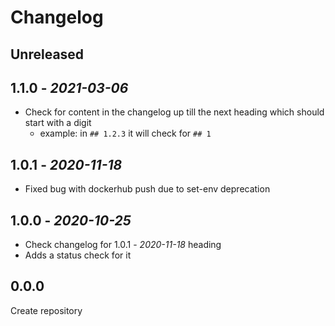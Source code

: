 # Changelog

## Unreleased

## 1.1.0 - *2021-03-06*

- Check for content in the changelog up till the next heading which should start with a digit
  - example: in `## 1.2.3` it will check for `## 1`

## 1.0.1 - *2020-11-18*

- Fixed bug with dockerhub push due to set-env deprecation

## 1.0.0 - *2020-10-25*

- Check changelog for 1.0.1 - *2020-11-18* heading
- Adds a status check for it

## 0.0.0

Create repository
